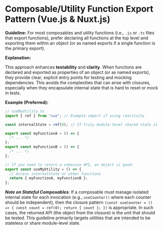 # Composable/Utility Function Export Pattern (Vue.js & Nuxt.js)

**Guideline:** For most composables and utility functions (i.e., `.js` or `.ts` files that export functions), prefer declaring all functions at the top level and exporting them within an object (or as named exports if a single function is the primary export).

**Explanation:**

This approach enhances **testability** and **clarity**. When functions are declared and exported as properties of an object (or as named exports), they provide clear, explicit entry points for testing and mocking dependencies. This avoids the complexities that can arise with closures, especially when they encapsulate internal state that is hard to reset or mock in tests.

**Example (Preferred):**

```typescript
// useMyUtility.ts
import { ref } from "vue"; // Example import if using reactivity

const internalState = ref(0); // If truly module-level shared state is intended

export const myFunctionA = () => {
  /* ... */
};
export const myFunctionB = () => {
  /* ... */
};

// If you need to return a cohesive API, an object is good:
export const useMyUtility = () => {
  // Access internalState or other functions
  return { myFunctionA, myFunctionB };
};
```

**_Note on Stateful Composables_**: If a composable must manage isolated internal state for each invocation (e.g., `useCounter()` where each counter should be independent), then the closure pattern `(const useCounter = () => { const count = ref(0); return { count }; })` is appropriate. In such cases, the returned API (the object from the closure) is the unit that should be tested. This guideline primarily targets utilities that are intended to be stateless or share module-level state.
